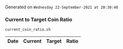 Generated on `Wednesday 22-September-2021 at 20:30:48`

### Current to Target Coin Ratio
`current_coin_ratio.sh`

Date|Current|Target|Ratio
---|---|---|---
